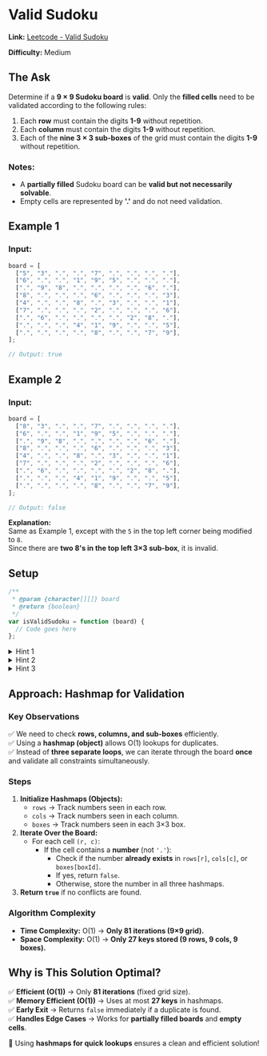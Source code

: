 # Valid Sudoku

**Link:** [Leetcode - Valid Sudoku](https://leetcode.com/problems/valid-sudoku/description/?envType=study-plan-v2&envId=top-interview-150)

**Difficulty:** Medium

## The Ask

Determine if a **9 × 9 Sudoku board** is **valid**. Only the **filled cells** need to be validated according to the following rules:

1. Each **row** must contain the digits **1-9** without repetition.
2. Each **column** must contain the digits **1-9** without repetition.
3. Each of the **nine 3 × 3 sub-boxes** of the grid must contain the digits **1-9** without repetition.

### Notes:

- A **partially filled** Sudoku board can be **valid but not necessarily solvable**.
- Empty cells are represented by **'.'** and do not need validation.

## Example 1

### **Input:**

```javascript
board = [
  ["5", "3", ".", ".", "7", ".", ".", ".", "."],
  ["6", ".", ".", "1", "9", "5", ".", ".", "."],
  [".", "9", "8", ".", ".", ".", ".", "6", "."],
  ["8", ".", ".", ".", "6", ".", ".", ".", "3"],
  ["4", ".", ".", "8", ".", "3", ".", ".", "1"],
  ["7", ".", ".", ".", "2", ".", ".", ".", "6"],
  [".", "6", ".", ".", ".", ".", "2", "8", "."],
  [".", ".", ".", "4", "1", "9", ".", ".", "5"],
  [".", ".", ".", ".", "8", ".", ".", "7", "9"],
];

// Output: true
```

## Example 2

### **Input:**

```javascript
board = [
  ["8", "3", ".", ".", "7", ".", ".", ".", "."],
  ["6", ".", ".", "1", "9", "5", ".", ".", "."],
  [".", "9", "8", ".", ".", ".", ".", "6", "."],
  ["8", ".", ".", ".", "6", ".", ".", ".", "3"],
  ["4", ".", ".", "8", ".", "3", ".", ".", "1"],
  ["7", ".", ".", ".", "2", ".", ".", ".", "6"],
  [".", "6", ".", ".", ".", ".", "2", "8", "."],
  [".", ".", ".", "4", "1", "9", ".", ".", "5"],
  [".", ".", ".", ".", "8", ".", ".", "7", "9"],
];

// Output: false
```

**Explanation:**  
Same as Example 1, except with the `5` in the top left corner being modified to `8`.  
Since there are **two 8's in the top left 3×3 sub-box**, it is invalid.

## Setup

```javascript
/**
 * @param {character[][]} board
 * @return {boolean}
 */
var isValidSudoku = function (board) {
  // Code goes here
};
```

<details>
  <summary>Hint 1</summary>
  You need to check **three constraints**:  
  - Each row must contain unique numbers.  
  - Each column must contain unique numbers.  
  - Each 3×3 sub-box must contain unique numbers.  
</details>

<details>
  <summary>Hint 2</summary>
  A **hashmap (object)** can track seen numbers efficiently.  
  - Use three different maps to store **rows, columns, and sub-boxes**.  
</details>

<details>
  <summary>Hint 3</summary>
  Instead of multiple loops, iterate **once** and check all three constraints at the same time.  
</details>

## Approach: Hashmap for Validation

### **Key Observations**

✅ We need to check **rows, columns, and sub-boxes** efficiently.  
✅ Using a **hashmap (object)** allows O(1) lookups for duplicates.  
✅ Instead of **three separate loops**, we can iterate through the board **once** and validate all constraints simultaneously.

### **Steps**

1. **Initialize Hashmaps (Objects):**
   - `rows` → Track numbers seen in each row.
   - `cols` → Track numbers seen in each column.
   - `boxes` → Track numbers seen in each 3×3 box.
2. **Iterate Over the Board:**
   - For each cell `(r, c)`:
     - If the cell contains a **number** (not `'.'`):
       - Check if the number **already exists** in `rows[r]`, `cols[c]`, or `boxes[boxId]`.
       - If yes, return `false`.
       - Otherwise, store the number in all three hashmaps.
3. **Return `true`** if no conflicts are found.

### **Algorithm Complexity**

- **Time Complexity:** O(1) → **Only 81 iterations (9×9 grid).**
- **Space Complexity:** O(1) → **Only 27 keys stored (9 rows, 9 cols, 9 boxes).**

## Why is This Solution Optimal?

✅ **Efficient (O(1))** → Only **81 iterations** (fixed grid size).  
✅ **Memory Efficient (O(1))** → Uses at most **27 keys** in hashmaps.  
✅ **Early Exit** → Returns `false` immediately if a duplicate is found.  
✅ **Handles Edge Cases** → Works for **partially filled boards** and **empty cells**.

🚀 Using **hashmaps for quick lookups** ensures a clean and efficient solution!
